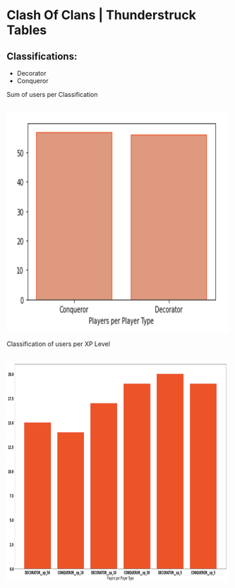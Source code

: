 # Clash Of Clans | Thunderstruck Tables

## Classifications:
- Decorator
- Conqueror

Sum of users per Classification

<br />
<div align="center">
  <a href="https://github.com/Metanomic/bayesian_networks_example">
    <img src="images/players_per_type.png" alt="Logo" width="997" height="499">
  </a>
</div>


Classification of users per XP Level

<br />
<div align="center">
  <a href="https://github.com/Metanomic/bayesian_networks_example">
    <img src="images/clash_of_clans_table.png" alt="Logo" width="997" height="499">
  </a>
</div>